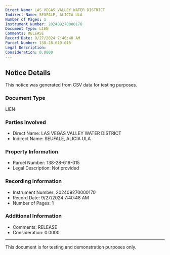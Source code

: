 ```yaml
---
Direct Name: LAS VEGAS VALLEY WATER DISTRICT
Indirect Name: SEUFALE, ALICIA ULA
Number of Pages: 1
Instrument Number: 202409270000170
Document Type: LIEN
Comments: RELEASE
Record Date: 9/27/2024 7:40:48 AM
Parcel Number: 138-28-619-015
Legal Description: 
Consideration: 0.0000
---
```


## Notice Details

This notice was generated from CSV data for testing purposes.

### Document Type
LIEN

### Parties Involved
- Direct Name: LAS VEGAS VALLEY WATER DISTRICT
- Indirect Name: SEUFALE, ALICIA ULA

### Property Information
- Parcel Number: 138-28-619-015
- Legal Description: Not provided

### Recording Information
- Instrument Number: 202409270000170
- Record Date: 9/27/2024 7:40:48 AM
- Number of Pages: 1

### Additional Information
- Comments: RELEASE
- Consideration: 0.0000

---

This document is for testing and demonstration purposes only.

